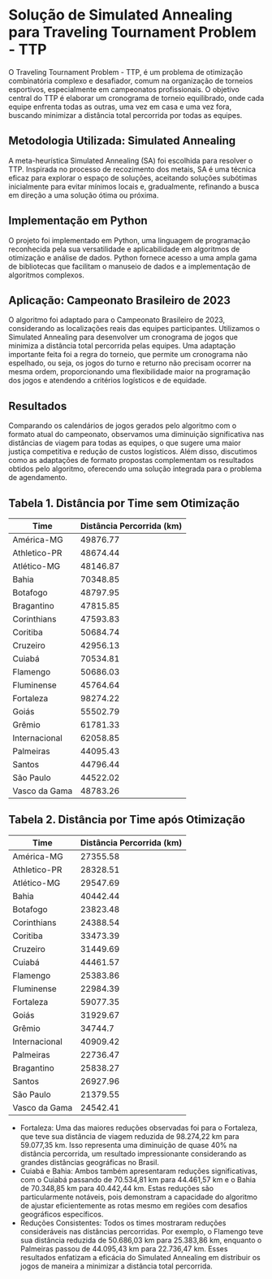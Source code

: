 # Solução de Simulated Annealing para Traveling Tournament Problem - TTP

O Traveling Tournament Problem - TTP, é um problema de otimização combinatória complexo e desafiador, comum na organização de torneios esportivos, especialmente em campeonatos profissionais. O objetivo central do TTP é elaborar um cronograma de torneio equilibrado, onde cada equipe enfrenta todas as outras, uma vez em casa e uma vez fora, buscando minimizar a distância total percorrida por todas as equipes.

## Metodologia Utilizada: Simulated Annealing
A meta-heurística Simulated Annealing (SA) foi escolhida para resolver o TTP. Inspirada no processo de recozimento dos metais, SA é uma técnica eficaz para explorar o espaço de soluções, aceitando soluções subótimas inicialmente para evitar mínimos locais e, gradualmente, refinando a busca em direção a uma solução ótima ou próxima.

## Implementação em Python
O projeto foi implementado em Python, uma linguagem de programação reconhecida pela sua versatilidade e aplicabilidade em algoritmos de otimização e análise de dados. Python fornece acesso a uma ampla gama de bibliotecas que facilitam o manuseio de dados e a implementação de algoritmos complexos.

## Aplicação: Campeonato Brasileiro de 2023
O algoritmo foi adaptado para o Campeonato Brasileiro de 2023, considerando as localizações reais das equipes participantes. Utilizamos o Simulated Annealing para desenvolver um cronograma de jogos que minimiza a distância total percorrida pelas equipes. Uma adaptação importante feita foi a regra do torneio, que permite um cronograma não espelhado, ou seja, os jogos do turno e returno não precisam ocorrer na mesma ordem, proporcionando uma flexibilidade maior na programação dos jogos e atendendo a critérios logísticos e de equidade.

## Resultados

Comparando os calendários de jogos gerados pelo algoritmo com o formato atual do campeonato, observamos uma diminuição significativa nas distâncias de viagem para todas as equipes, o que sugere uma maior justiça competitiva e redução de custos logísticos. Além disso, discutimos como as adaptações de formato propostas complementam os resultados obtidos pelo algoritmo, oferecendo uma solução integrada para o problema de agendamento.


## Tabela 1. Distância por Time sem Otimização
| Time         | Distância Percorrida (km) |
|--------------|---------------------------|
| América-MG   | 49876.77                  |
| Athletico-PR | 48674.44                  |
| Atlético-MG  | 48146.87                  |
| Bahia        | 70348.85                  |
| Botafogo     | 48797.95                  |
| Bragantino   | 47815.85                  |
| Corinthians  | 47593.83                  |
| Coritiba     | 50684.74                  |
| Cruzeiro     | 42956.13                  |
| Cuiabá       | 70534.81                  |
| Flamengo     | 50686.03                  |
| Fluminense   | 45764.64                  |
| Fortaleza    | 98274.22                  |
| Goiás        | 55502.79                  |
| Grêmio       | 61781.33                  |
| Internacional| 62058.85                  |
| Palmeiras    | 44095.43                  |
| Santos       | 44796.44                  |
| São Paulo    | 44522.02                  |
| Vasco da Gama| 48783.26                  |


## Tabela 2. Distância por Time após Otimização
| Time         | Distância Percorrida (km) |
|--------------|---------------------------|
| América-MG   | 27355.58                  |
| Athletico-PR | 28328.51                  |
| Atlético-MG  | 29547.69                  |
| Bahia        | 40442.44                  |
| Botafogo     | 23823.48                  |
| Corinthians  | 24388.54                  |
| Coritiba     | 33473.39                  |
| Cruzeiro     | 31449.69                  |
| Cuiabá       | 44461.57                  |
| Flamengo     | 25383.86                  |
| Fluminense   | 22984.39                  |
| Fortaleza    | 59077.35                  |
| Goiás        | 31929.67                  |
| Grêmio       | 34744.7                   |
| Internacional| 40909.42                  |
| Palmeiras    | 22736.47                  |
| Bragantino   | 25838.27                  |
| Santos       | 26927.96                  |
| São Paulo    | 21379.55                  |
| Vasco da Gama| 24542.41                  |


- Fortaleza: Uma das maiores reduções observadas foi para o Fortaleza, que teve sua distância de viagem reduzida de 98.274,22 km para 59.077,35 km. Isso representa uma diminuição de quase 40% na distância percorrida, um resultado impressionante considerando as grandes distâncias geográficas no Brasil.
- Cuiabá e Bahia: Ambos também apresentaram reduções significativas, com o Cuiabá passando de 70.534,81 km para 44.461,57 km e o Bahia de 70.348,85 km para 40.442,44 km. Estas reduções são particularmente notáveis, pois demonstram a capacidade do algoritmo de ajustar eficientemente as rotas mesmo em regiões com desafios geográficos específicos.
- Reduções Consistentes: Todos os times mostraram reduções consideráveis nas distâncias percorridas. Por exemplo, o Flamengo teve sua distância reduzida de 50.686,03 km para 25.383,86 km, enquanto o Palmeiras passou de 44.095,43 km para 22.736,47 km. Esses resultados enfatizam a eficácia do Simulated Annealing em distribuir os jogos de maneira a minimizar a distância total percorrida.
